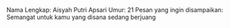 Nama Lengkap: Aisyah Putri Apsari
Umur: 21
Pesan yang ingin disampaikan: Semangat untuk kamu yang disana sedang berjuang